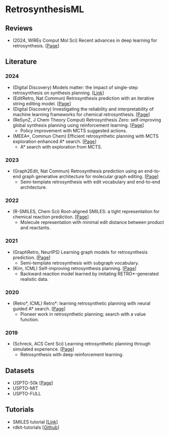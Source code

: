 # RetrosynthesisML

## Reviews

* (2024, WIREs Comput Mol Sci) Recent advances in deep learning for retrosynthesis.
  [[Page](./Literature/zhong2024recent.markdown)]

## Literature

### 2024
* (Digital Discovery) Models matter: the impact of single-step retrosynthesis on synthesis planning. [[Link](https://doi.org/10.1039/d3dd00252g)]
* (EditRetro, Nat Commun) Retrosynthesis prediction with an iterative string editing model. [[Page](./Literature/han2024retrosynthesis.markdown)] 
* (Digital Discovery) Investigating the reliability and interpretability of machine learning frameworks for chemical retrosynthesis.
  [[Page](./Literature/hastedt2024investigating.markdown)]
* (ReSynZ, J Chem Theory Comput) Retrosynthesis Zero: self-improving global synthesis planning using reinforcement learning.
  [[Page](./Literature/guo2024retrosynthesis.markdown)]
  - Policy improvement with MCTS suggested actions.
* (MEEA*, Commun Chem) Efficient retrosynthetic planning with MCTS exploration enhanced A* search.
[[Page](./Literature/zhao2024efficient.markdown)]
  - A* search with exploration from MCTS.

### 2023
* (Graph2Edit, Nat Commun) Retrosynthesis prediction using an end-to-end graph generative architecture for molecular graph editing.
  [[Page](./Literature/zhong2023retrosynthesis.markdown)]
  - Semi-template retrosynthesis with edit vocabulary and end-to-end architecture.

### 2022
* (R-SMILES, Chem Sci) Root-aligned SMILES: a tight representation for chemical reaction prediction.
[[Page](./Literature/zhong2022rootaligned.markdown)]
  - Molecule representation with minimal edit distance between product and reactants.

### 2021
* (GraphRetro, NeurIPS) Learning graph models for retrosynthesis prediction. 
[[Page](./Literature/somnath2021learning.markdown)]
  - Semi-template retrosynthesis with subgraph vocabulary.
* (Kim, ICML) Self-improving retrosynthesis planning.
[[Page](./Literature/kim2021selfimproved.markdown)]
  -  Backward reaction model learned by imitating RETRO*-generated realistic data.

### 2020
* (Retro*, ICML) Retro*: learning retrosynthetic planning with neural guided A* search.
[[Page](./Literature/chen2020retro.markdown)]
  - Pioneer work in retrosynthetic planning; search with a value function.

### 2019
* (Schreck, ACS Cent Sci) Learning retrosynthetic planning through simulated experience. 
[[Page](./Literature/schreck2019learning.markdown)]
  - Retrosynthesis with deep reinforcement learning.

## Datasets
* USPTO-50k [[Page](./Datasets/USPTO-50k.markdown)]
* USPTO-MIT
* USPTO-FULL

## Tutorials
* SMILES tutorial [[Link](https://chemicbook.com/2021/02/13/smiles-strings-explained-for-beginners-part-1.html)]
* rdkit-tutorials [[Github](https://github.com/rdkit/rdkit-tutorials?tab=License-1-ov-file)]
